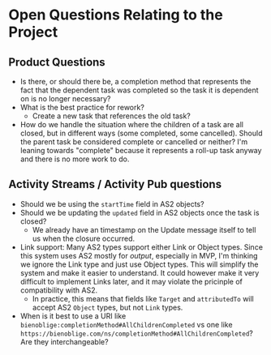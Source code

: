 # Open Questions Relating to the Project

## Product Questions

* Is there, or should there be, a completion method that represents the fact that the dependent task was completed so the task it is dependent on is no longer necessary?
* What is the best practice for rework?
  * Create a new task that references the old task?
* How do we handle the situation where the children of a task are all closed, but in different ways (some completed, some cancelled). Should the parent task be considered complete or cancelled or neither? I'm leaning towards "complete" because it represents a roll-up task anyway and there is no more work to do.

## Activity Streams / Activity Pub questions

* Should we be using the `startTime` field in AS2 objects?
* Should we be updating the `updated` field in AS2 objects once the task is closed?
  * We already have an timestamp on the Update message itself to tell us when the closure occurred.
* Link support: Many AS2 types support either Link or Object types. Since this system uses AS2 mostly for *output*, especially in MVP, I'm thinking we ignore the Link type and just use Object types. This will simplify the system and make it easier to understand. It could however make it very difficult to implement Links later, and it may violate the pricinple of compatibility with AS2.
  * In practice, this means that fields like `Target` and `attributedTo` will accept AS2 `Object` types, but not `Link` types.
* When is it best to use a URI like ```bienoblige:completionMethod#AllChildrenCompleted``` vs one like ```https://bienoblige.com/ns/completionMethod#AllChildrenCompleted```? Are they interchangeable?

